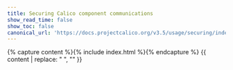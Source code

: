 ```yaml
---
title: Securing Calico component communications
show_read_time: false
show_toc: false
canonical_url: 'https://docs.projectcalico.org/v3.5/usage/securing/index'
---
```

{% capture content %}{% include index.html %}{% endcapture %}
{{ content | replace: "    ", "" }}